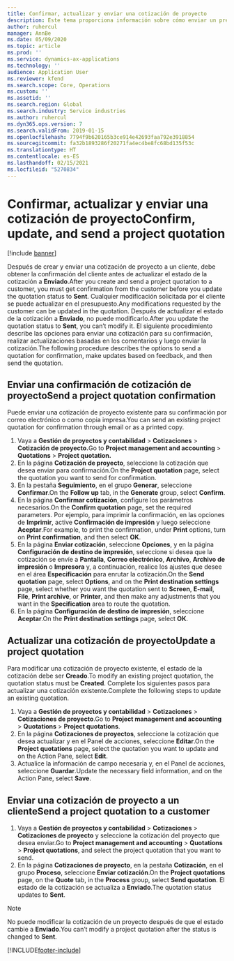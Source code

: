 ```yaml
---
title: Confirmar, actualizar y enviar una cotización de proyecto
description: Este tema proporciona información sobre cómo enviar un presupuesto al cliente para su confirmación, modificarlo en función de los comentarios y luego reenviar el presupuesto.
author: ruhercul
manager: AnnBe
ms.date: 05/09/2020
ms.topic: article
ms.prod: ''
ms.service: dynamics-ax-applications
ms.technology: ''
audience: Application User
ms.reviewer: kfend
ms.search.scope: Core, Operations
ms.custom: ''
ms.assetid: ''
ms.search.region: Global
ms.search.industry: Service industries
ms.author: ruhercul
ms.dyn365.ops.version: 7
ms.search.validFrom: 2019-01-15
ms.openlocfilehash: 7794f9b620165b3ce914e42693faa792e3918854
ms.sourcegitcommit: fa32b1893286f20271fa4ec4be8fc68bd135f53c
ms.translationtype: HT
ms.contentlocale: es-ES
ms.lasthandoff: 02/15/2021
ms.locfileid: "5270834"
---
```

# <a name="confirm-update-and-send-a-project-quotation"></a><span data-ttu-id="91672-103">Confirmar, actualizar y enviar una cotización de proyecto</span><span class="sxs-lookup"><span data-stu-id="91672-103">Confirm, update, and send a project quotation</span></span>

[!include [banner](../includes/banner.md)]

<span data-ttu-id="91672-104">Después de crear y enviar una cotización de proyecto a un cliente, debe obtener la confirmación del cliente antes de actualizar el estado de la cotización a **Enviado**.</span><span class="sxs-lookup"><span data-stu-id="91672-104">After you create and send a project quotation to a customer, you must get confirmation from the customer before you update the quotation status to **Sent**.</span></span> <span data-ttu-id="91672-105">Cualquier modificación solicitada por el cliente se puede actualizar en el presupuesto.</span><span class="sxs-lookup"><span data-stu-id="91672-105">Any modifications requested by the customer can be updated in the quotation.</span></span> <span data-ttu-id="91672-106">Después de actualizar el estado de la cotización a **Enviado**, no puede modificarlo.</span><span class="sxs-lookup"><span data-stu-id="91672-106">After you update the quotation status to **Sent**, you can’t modify it.</span></span> <span data-ttu-id="91672-107">El siguiente procedimiento describe las opciones para enviar una cotización para su confirmación, realizar actualizaciones basadas en los comentarios y luego enviar la cotización.</span><span class="sxs-lookup"><span data-stu-id="91672-107">The following procedure describes the options to send a quotation for confirmation, make updates based on feedback, and then send the quotation.</span></span>

## <a name="send-a-project-quotation-confirmation"></a><span data-ttu-id="91672-108">Enviar una confirmación de cotización de proyecto</span><span class="sxs-lookup"><span data-stu-id="91672-108">Send a project quotation confirmation</span></span>  

<span data-ttu-id="91672-109">Puede enviar una cotización de proyecto existente para su confirmación por correo electrónico o como copia impresa.</span><span class="sxs-lookup"><span data-stu-id="91672-109">You can send an existing project quotation for confirmation through email or as a printed copy.</span></span> 

1. <span data-ttu-id="91672-110">Vaya a **Gestión de proyectos y contabilidad** > **Cotizaciones** > **Cotización de proyecto.**</span><span class="sxs-lookup"><span data-stu-id="91672-110">Go to **Project management and accounting** > **Quotations** > **Project quotation.**</span></span> 
2. <span data-ttu-id="91672-111">En la página **Cotización de proyecto**, seleccione la cotización que desea enviar para confirmación.</span><span class="sxs-lookup"><span data-stu-id="91672-111">On the **Project quotation** page, select the quotation you want to send for confirmation.</span></span> 
3. <span data-ttu-id="91672-112">En la pestaña **Seguimiento**, en el grupo **Generar**, seleccione **Confirmar**.</span><span class="sxs-lookup"><span data-stu-id="91672-112">On the **Follow up** tab, in the **Generate** group, select **Confirm**.</span></span> 
4. <span data-ttu-id="91672-113">En la página **Confirmar cotización**, configure los parámetros necesarios.</span><span class="sxs-lookup"><span data-stu-id="91672-113">On the **Confirm quotation** page, set the required parameters.</span></span> <span data-ttu-id="91672-114">Por ejemplo, para imprimir la confirmación, en las opciones de **Imprimir**, active **Confirmación de impresión** y luego seleccione **Aceptar**.</span><span class="sxs-lookup"><span data-stu-id="91672-114">For example, to print the confirmation, under **Print** options, turn on **Print confirmation**, and then select **OK**.</span></span>
5. <span data-ttu-id="91672-115">En la página **Enviar cotización**, seleccione **Opciones**, y en la página **Configuración de destino de impresión**, seleccione si desea que la cotización se envíe a **Pantalla**, **Correo electrónico**, **Archivo**, **Archivo de impresión** o **Impresora** y, a continuación, realice los ajustes que desee en el área **Especificación** para enrutar la cotización.</span><span class="sxs-lookup"><span data-stu-id="91672-115">On the **Send quotation** page, select **Options**, and on the **Print destination settings** page, select whether you want the quotation sent to **Screen**, **E-mail**, **File**, **Print archive**, or **Printer**, and then make any adjustments that you want in the **Specification** area to route the quotation.</span></span>
6. <span data-ttu-id="91672-116">En la página **Configuración de destino de impresión**, seleccione **Aceptar**.</span><span class="sxs-lookup"><span data-stu-id="91672-116">On the **Print destination settings** page, select **OK**.</span></span>  

## <a name="update-a-project-quotation"></a><span data-ttu-id="91672-117">Actualizar una cotización de proyecto</span><span class="sxs-lookup"><span data-stu-id="91672-117">Update a project quotation</span></span>

<span data-ttu-id="91672-118">Para modificar una cotización de proyecto existente, el estado de la cotización debe ser **Creado**.</span><span class="sxs-lookup"><span data-stu-id="91672-118">To modify an existing project quotation, the quotation status must be **Created**.</span></span> <span data-ttu-id="91672-119">Complete los siguientes pasos para actualizar una cotización existente.</span><span class="sxs-lookup"><span data-stu-id="91672-119">Complete the following steps to update an existing quotation.</span></span> 

1. <span data-ttu-id="91672-120">Vaya a **Gestión de proyectos y contabilidad** > **Cotizaciones** > **Cotizaciones de proyecto**.</span><span class="sxs-lookup"><span data-stu-id="91672-120">Go to **Project management and accounting** > **Quotations** > **Project quotations**.</span></span>
2. <span data-ttu-id="91672-121">En la página **Cotizaciones de proyectos**, seleccione la cotización que desea actualizar y en el Panel de acciones, seleccione **Editar**.</span><span class="sxs-lookup"><span data-stu-id="91672-121">On the **Project quotations** page, select the quotation you want to update and on the Action Pane, select **Edit**.</span></span>
3. <span data-ttu-id="91672-122">Actualice la información de campo necesaria y, en el Panel de acciones, seleccione **Guardar**.</span><span class="sxs-lookup"><span data-stu-id="91672-122">Update the necessary field information, and on the Action Pane, select **Save**.</span></span>  

## <a name="send-a-project-quotation-to-a-customer"></a><span data-ttu-id="91672-123">Enviar una cotización de proyecto a un cliente</span><span class="sxs-lookup"><span data-stu-id="91672-123">Send a project quotation to a customer</span></span> 

1. <span data-ttu-id="91672-124">Vaya a **Gestión de proyectos y contabilidad** > **Cotizaciones** > **Cotizaciones de proyecto** y seleccione la cotización del proyecto que desea enviar.</span><span class="sxs-lookup"><span data-stu-id="91672-124">Go to **Project management and accounting** > **Quotations** > **Project quotations**, and select the project quotation that you want to send.</span></span>
2. <span data-ttu-id="91672-125">En la página **Cotizaciones de proyecto**, en la pestaña **Cotización**, en el grupo **Proceso**, seleccione **Enviar cotización**.</span><span class="sxs-lookup"><span data-stu-id="91672-125">On the **Project quotations** page, on the **Quote** tab, in the **Process** group, select **Send quotation**.</span></span> <span data-ttu-id="91672-126">El estado de la cotización se actualiza a **Enviado**.</span><span class="sxs-lookup"><span data-stu-id="91672-126">The quotation status updates to **Sent**.</span></span>

> [!NOTE]
> <span data-ttu-id="91672-127">No puede modificar la cotización de un proyecto después de que el estado cambie a **Enviado**.</span><span class="sxs-lookup"><span data-stu-id="91672-127">You can’t modify a project quotation after the status is changed to **Sent**.</span></span>


[!INCLUDE[footer-include](../includes/footer-banner.md)]